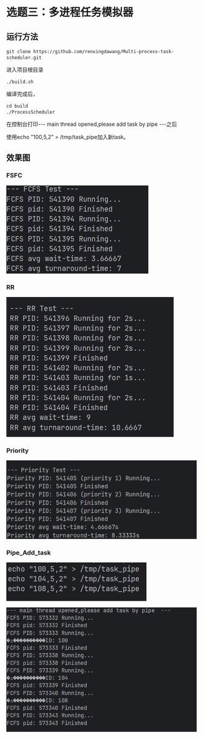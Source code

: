 # 选题三：多进程任务模拟器

## 运行方法

```shell
git clone https://github.com/renxingdawang/Multi-process-task-scheduler.git
```

进入项目根目录

```shell
./build.sh
```

编译完成后，

```
cd build
./ProcessScheduler
```

在控制台打印--- main thread opened,please add task by pipe ---之后

使用echo "100,5,2" > /tmp/task_pipe加入新task。

## 效果图

### FSFC

![](images/FCFS.png)

### RR

![](images/RR.png)

### Priority

![](images/Pri.png)

### Pipe_Add_task

![](images/pipe_a.png)

![](images/pipe_b.png)